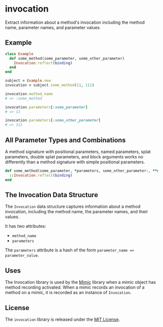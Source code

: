# invocation

Extract information about a method's invocation including the method name, parameter names, and parameter values

## Example

``` ruby
class Example
  def some_method(some_parameter, some_other_parameter)
    Invocation.reflect(binding)
  end
end

subject = Example.new
invocation = subject.some_method(11, 111)

invocation.method_name
# => :some_method

invocation.parameters[:some_parameter]
# => 11

invocation.parameters[:some_other_parameter]
# => 111
```

## All Parameter Types and Combinations

A method signature with positional parameters, named parameters, splat parameters, double splat parameters, and block arguments works no differently than a method signature with simple positional parameters.

``` ruby
def some_method(some_parameter, *parameters, some_other_parameter:, **named_parameters, &blk)
  ::Invocation.reflect(binding)
end
```

## The Invocation Data Structure

The `Invocation` data structure captures information about a method invocation, including the method name, the parameter names, and their values.

It has two attributes:
- `method_name`
- `parameters`

The `parameters` attribute is a hash of the form `parameter_name => parameter_value`.

## Uses

The Invocation library is used by the [Mimic](https://github.com/eventide-project/mimic) library when a mimic object has method recording activated. When a mimic records an invocation of a method on a mimic, it is recorded as an instance of `Invocation`.

## License

The `invocation` library is released under the [MIT License](https://github.com/eventide-project/invocation/blob/master/MIT-License.txt).
